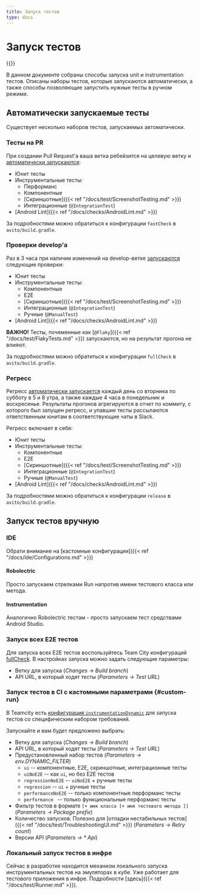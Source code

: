 ```yaml
---
title: Запуск тестов
type: docs
---
```


# Запуск тестов

{{<avito page>}}

В данном документе собраны способы запуска unit и instrumentation тестов. Описаны наборы тестов, которые запускаются
автоматически, а также способы позволяющие запустить нужные тесты в ручном режиме.

## Автоматически запускаемые тесты

Существует несколько наборов тестов, запускаемых автоматически.

### Тесты на PR

При создании Pull Request'а ваша ветка ребейзится на целевую ветку и
[автоматически запускаются](http://links.k.avito.ru/PV):
- Юнит тесты
- Инструментальные тесты:
  - Перформанс
  - Компонентные
  - [Скриншотные]({{< ref "/docs/test/ScreenshotTesting.md" >}})
  - Интеграционные (`@IntegrationTest`)
- [Android Lint]({{< ref "/docs/checks/AndroidLint.md" >}})

За подробностями можно обратиться к конфигурации `fastCheck` в `avito/build.gradle`.

### Проверки develop'а

Раз в 3 часа при наличии изменений на develop-ветке [запускаются](http://links.k.avito.ru/5u) следующие проверки:
- Юнит тесты
- Инструментальные тесты:
  - Компонентные
  - E2E
  - [Скриншотные]({{< ref "/docs/test/ScreenshotTesting.md" >}})
  - Интеграционные (`@IntegrationTest`)
  - Ручные (`@ManualTest`)
- [Android Lint]({{< ref "/docs/checks/AndroidLint.md" >}})

**ВАЖНО!** Тесты, почеменные как [`@Flaky`]({{< ref "/docs/test/FlakyTests.md" >}}) запускаются, но на результат прогона
не влияют.

За подробностями можно обратиться к конфигурации `fullCheck` в `avito/build.gradle`.

### Регресс

Регресс [автоматически запускается](http://links.k.avito.ru/OjE) каждый день со вторника по субботу в 5 и 8 утра, а
также каждые 4 часа в понедельник и воскресенье. Результаты прогонов агрегируются в отчет по коммиту, с которого был
запущен регресс, и упавшие тесты рассылаются ответственным юнитам в соответствующие чаты в Slack.

Регресс включает в себя:
- Юнит тесты
- Инструментальные тесты:
  - Компонентные
  - E2E
  - [Скриншотные]({{< ref "/docs/test/ScreenshotTesting.md" >}})
  - Интеграционные (`@IntegrationTest`)
  - Ручные (`@ManualTest`)
- [Android Lint]({{< ref "/docs/checks/AndroidLint.md" >}})

За подробностями можно обратиться к конфигурации `release` в `avito/build.gradle`.

## Запуск тестов вручную

### IDE

Обрати внимание на [кастомные конфигурации]({{< ref "/docs/ide/Configurations.md" >}})

#### Robolectric

Просто запускаем стрелками Run напротив имени тестового класса или метода.

#### Instrumentation

Аналогично Robolectric тестам - просто запускаем тест средствами Android Studio.

### Запуск всех E2E тестов

Для запуска всех E2E тестов воспользуйтесь Team City конфигураций [fullCheck](http://links.k.avito.ru/5u). В настройках
запуска можно задать следующие параметры:
- Ветку для запуска (*Changes -> Build branch*)
- API URL, в который ходят тесты (*Parameters -> Test URL*)

### Запуск тестов в CI с кастомными параметрами {#custom-run}

В Teamcity есть [конфигурация `instrumentationDynamic`](http://links.k.avito.ru/tmctAvitoAndroidInstrumentationDynamic)
для запуска тестов со специфическим набором требований.

Запускайте и вам будет предложено выбрать:
- Ветку для запуска (*Changes -> Build branch*)
- API URL, в который ходят тесты (*Parameters -> Test URL*)
- Предустановленный набор тестов (*Parameters -> env.DYNAMIC_FILTER*)
  - `ui` -- компонентные, E2E, скриншотные, интеграционные тесты
  - `uiNoE2E` -- как `ui`, но без E2E тестов
  - `regressionNoE2E` -- `uiNoE2E` + ручные тесты
  - `regression` -- `ui` + ручные тесты
  - `performanceNoE2E` -- только компонентные перформанс тесты
  - `performance ` -- только функциональные перформанс тесты
- Фильтр тестов в формате `[+ имя класса [+ имя тестового метода ]]` (*Parameters -> Package prefix*)
- Количество запусков. Полезно для [отладки нестабильных тестов]({{< ref "/docs/test/TroubleshootingUI.md" >}})
  (*Parameters -> Retry count*)
- Версии API (*Parameters -> * Api*)

### Локальный запуск тестов в инфре

Сейчас в разработке находится механизм локального запуска инструментальных тестов на эмуляторах в кубе. Уже работает для
тестового приложения в инфре. Подробности [здесь]({{< ref "/docs/test/Runner.md" >}}).

